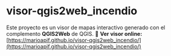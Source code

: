 # visor-qgis2web_incendio
Este proyecto es un visor de mapas interactivo generado con el complemento **QGIS2Web** de QGIS.
🔗 **Ver visor online:**  
[https://marioapif.github.io/visor-qgis2web_incendio/](https://marioapif.github.io/visor-qgis2web_incendio/)

